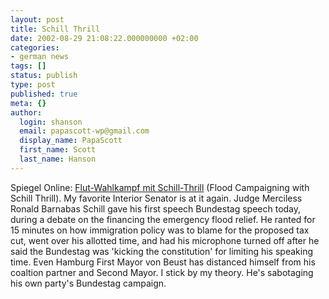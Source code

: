 ```yaml
---
layout: post
title: Schill Thrill
date: 2002-08-29 21:08:22.000000000 +02:00
categories:
- german news
tags: []
status: publish
type: post
published: true
meta: {}
author:
  login: shanson
  email: papascott-wp@gmail.com
  display_name: PapaScott
  first_name: Scott
  last_name: Hanson
---
```

<p>Spiegel Online: <a href="http://www.spiegel.de/politik/deutschland/0,1518,211507,00.html">Flut-Wahlkampf mit Schill-Thrill</a> (Flood Campaigning with Schill Thrill). My favorite Interior Senator is at it again. Judge Merciless Ronald Barnabas Schill gave his first speech Bundestag speech today, during a debate on the financing the emergency flood relief. He ranted for 15 minutes on how immigration policy was to blame for the proposed tax cut, went over his allotted time, and had his microphone turned off after he said the Bundestag was 'kicking the constitution' for limiting his speaking time. Even Hamburg First Mayor von Beust has distanced himself from his coaltion partner and Second Mayor. I stick by my theory. He's sabotaging his own party's Bundestag campaign.</p>
